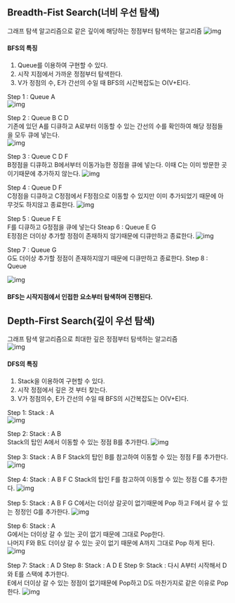 ## Breadth-Fist Search(너비 우선 탐색)
그래프 탐색 알고리즘으로 같은 깊이에 해당하는 정점부터 탐색하는 알고리즘
![img](../img/0.bfs.png)
  
#### BFS의 특징
1. Queue를 이용하여 구현할 수 있다.
2. 시작 지점에서 가까운 정점부터 탐색한다.
3. V가 정점의 수, E가 간선의 수일 때 BFS의 시간복잡도는 O(V+E)다.
  
Step 1 : Queue A  
![img](../img/1.bfs.png)  

Step 2 : Queue B C D  
기존에 있던 A를 디큐하고 A로부터 이동할 수 있는 간선의 수를 확인하여 해당 정점들을 모두 큐에 넣는다.  
![img](../img/2.bfs.png)  

Step 3 : Queue C D F  
  B정점을 디큐하고 B에서부터 이동가능한 정점을 큐에 넣는다. 이때 C는 이미 방문한 곳이기때문에 추가하지 않는다.
![img](../img/3.bfs.png)

Step 4 : Queue  D F  
C정점을 디큐하고 C정점에서 F정점으로 이동할 수 있지만 이미 추가되었기 때문에 아무것도 하지않고 종료한다.
![img](../img/4.bfs.png)  

Step 5 : Queue  F E  
F를 디큐하고 G정점을 큐에 넣는다
Steap 6 : Queue  E G  
E정점은 더이상 추가할 정점이 존재하지 않기때문에 디큐만하고 종료한다.
![img](../img/5.bfs.png)

Step 7 : Queue  G  
G도 더이상 추가할 정점이 존재하지않기 때문에 디큐만하고 종료한다.
Step 8 : Queue  

![img](../img/6.bfs.png)  
#### BFS는 시작지점에서 인접한 요소부터 탐색하며 진행된다.

## Depth-First Search(깊이 우선 탐색)
그래프 탐색 알고리즘으로 최대한 깊은 정점부터 탐색하는 알고리즘  
![img](../img/0.dfs.png)  
  
#### DFS의 특징  
1. Stack을 이용하여 구현할 수 있다.
2. 시작 정점에서 깊은 것 부터 찾는다.
3. V가 정점의수, E가 간선의 수일 때 BFS의 시간복잡도는 O(V+E)다.  
  
  
Step 1: Stack : A  
![img](../img/1.dfs.png)  

Step 2: Stack : A B  
Stack의 탑인 A에서 이동할 수 있는 정점 B를 추가한다.
![img](../img/2.dfs.png)  

Step 3: Stack : A B F 
Stack의 탑인 B를 참고하여 이동할 수 있는 정점 F를 추가한다.
![img](../img/3.dfs.png)  
  
Step 4: Stack : A B F C 
Stack의 탑인 F를 참고하여 이동할 수 있는 정점 C를 추가한다.
![img](../img/4.dfs.png)  
  
Step 5: Stack : A B F G 
C에서는 더이상 갈곳이 없기때문에 Pop 하고 F에서 갈 수 있는 정정인 G를 추가한다.
![img](../img/5.dfs.png)  
  
Step 6: Stack : A  
G에서는 더이상 갈 수 있는 곳이 없기 때문에 그대로 Pop한다.  
나머지 F와 B도 더이상 갈 수 있는 곳이 없기 때문에 A까지 그대로 Pop 하게 된다.
![img](../img/6.dfs.png)  
  
 Step 7: Stack : A  D
 Step 8: Stack : A  D  E
 Step 9: Stack : 
다시 A부터 시작해서 D와 E를 스택에 추가한다.  
E에서 더이상 갈 수 있는 정점이 없기때문에 Pop하고 D도 마찬가지로 같은 이유로 Pop한다.
![img](../img/7.dfs.png)  
  
 
